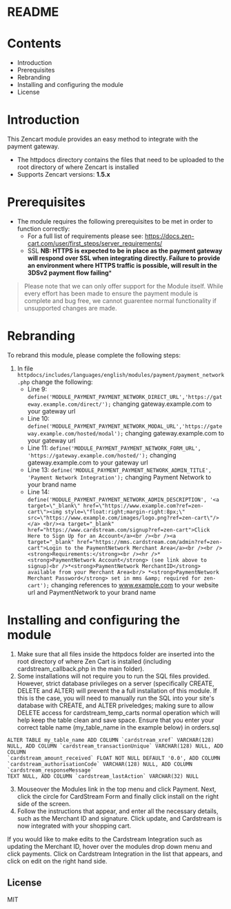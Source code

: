 # README

# Contents

- Introduction
- Prerequisites
- Rebranding
- Installing and configuring the module
- License

# Introduction

This Zencart module provides an easy method to integrate with the payment gateway.
 - The httpdocs directory contains the files that need to be uploaded to the root directory of where Zencart is installed
 - Supports Zencart versions: **1.5.x**

# Prerequisites

- The module requires the following prerequisites to be met in order to function correctly:
    - For a full list of requirements please see: https://docs.zen-cart.com/user/first_steps/server_requirements/
    - SSL **NB: HTTPS is expected to be in place as the payment gateway will respond over SSL when integrating directly. Failure to provide an environment where HTTPS traffic is possible, will result in the 3DSv2 payment flow failing***

> Please note that we can only offer support for the Module itself. While every effort has been made to ensure the payment module is complete and bug free, we cannot guarentee normal functionality if unsupported changes are made.

# Rebranding

To rebrand this module, please complete the following steps:

1. In file `httpdocs/includes/languages/english/modules/payment/payment_network.php` change the following:
	- Line 9: `define('MODULE_PAYMENT_PAYMENT_NETWORK_DIRECT_URL','https://gateway.example.com/direct/');` changing gateway.example.com to your gateway url
	- Line 10: `define('MODULE_PAYMENT_PAYMENT_NETWORK_MODAL_URL','https://gateway.example.com/hosted/modal');` changing gateway.example.com to your gateway url
	- Line 11: `define('MODULE_PAYMENT_PAYMENT_NETWORK_FORM_URL', 'https://gateway.example.com/hosted/');` changing gateway.example.com to your gateway url
	- Line 13: `define('MODULE_PAYMENT_PAYMENT_NETWORK_ADMIN_TITLE', 'Payment Network Integration');` changing Payment Network to your brand name
	- Line 14: `define('MODULE_PAYMENT_PAYMENT_NETWORK_ADMIN_DESCRIPTION', '<a target=\"_blank\" href=\"https://www.example.com?ref=zen-cart\"><img style=\"float:right;margin-right:8px;\" src=\"https://www.example.com/images/logo.png?ref=zen-cart\"/></a> <br/><a target="_blank" href="https://www.cardstream.com/signup?ref=zen-cart">Click Here to Sign Up for an Account</a><br /><br /><a target="_blank" href="https://mms.cardstream.com/admin?ref=zen-cart">Login to the PaymentNetwork Merchant Area</a><br /><br /><strong>Requirements:</strong><br /><hr />*<strong>PaymentNetwork Account</strong> (see link above to signup)<br />*<strong>PaymentNetwork MerchantID</strong> available from your Merchant Area<br/> *<strong>PaymentNetwork Merchant Password</strong> set in mms &amp; required for zen-cart');` changing references to www.example.com to your website url and PaymentNetwork to your brand name

# Installing and configuring the module

1. Make sure that all files inside the httpdocs folder are inserted into the root directory of where Zen Cart is installed (including cardstream_callback.php in the main folder).
2. Some installations will not require you to run the SQL files provided. However, strict database privileges on a server (specifically CREATE, DELETE and ALTER) will prevent the a full installation of this module. If this is the case, you will need to manually run the SQL into your site's database with CREATE, and ALTER priveledges; making sure to allow DELETE access for cardstream_temp_carts normal operation which will help keep the table clean and save space. Ensure that you enter your correct table name (my_table_name in the example below) in orders.sql

```
ALTER TABLE my_table_name ADD COLUMN `cardstream_xref` VARCHAR(128) NULL, ADD COLUMN `cardstream_transactionUnique` VARCHAR(128) NULL, ADD COLUMN
`cardstream_amount_received` FLOAT NOT NULL DEFAULT '0.0', ADD COLUMN `cardstream_authorisationCode` VARCHAR(128) NULL, ADD COLUMN `cardstream_responseMessage`
TEXT NULL, ADD COLUMN `cardstream_lastAction` VARCHAR(32) NULL
```

3. Mouseover the Modules link in the top menu and click Payment. Next, click the circle for CardStream Form and finally click install on the right side of the screen.
4. Follow the instructions that appear, and enter all the necessary details, such as the Merchant ID and signature. Click update, and Cardstream is now integrated with your shopping cart.

If you would like to make edits to the Cardstream Integration such as updating the Merchant ID, hover over the modules drop down menu and click payments. Click on Cardstream Integration in the list that appears, and click on edit on the right hand side.

License
----
MIT
